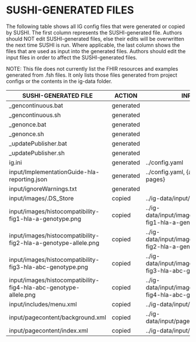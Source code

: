 # SUSHI-GENERATED FILES #

The following table shows all IG config files that were generated or copied by SUSHI.  The first column
represents the SUSHI-generated file. Authors should NOT edit SUSHI-generated files, else their edits will
be overwritten the next time SUSHI is run. Where applicable, the last column shows the files that are used
as input into the generated files. Authors should edit the input files in order to affect the SUSHI-generated
files.

NOTE: This file does not currently list the FHIR resources and examples generated from .fsh files. It only
lists those files generated from project configs or the contents in the ig-data folder.

| SUSHI-GENERATED FILE                                             | ACTION    | INPUT FILE(S)                                                               |
| ---------------------------------------------------------------- | --------- | --------------------------------------------------------------------------- |
| _gencontinuous.bat                                               | generated |                                                                             |
| _gencontinuous.sh                                                | generated |                                                                             |
| _genonce.bat                                                     | generated |                                                                             |
| _genonce.sh                                                      | generated |                                                                             |
| _updatePublisher.bat                                             | generated |                                                                             |
| _updatePublisher.sh                                              | generated |                                                                             |
| ig.ini                                                           | generated | ../config.yaml                                                              |
| input/ImplementationGuide-hla-reporting.json                     | generated | ../config.yaml, {all input resources and pages}                             |
| input/ignoreWarnings.txt                                         | generated |                                                                             |
| input/images/.DS_Store                                           | copied    | ../ig-data/input/images/.DS_Store                                           |
| input/images/histocompatibility-fig1-hla-a-genotype.png          | copied    | ../ig-data/input/images/histocompatibility-fig1-hla-a-genotype.png          |
| input/images/histocompatibility-fig2-hla-a-genotype-allele.png   | copied    | ../ig-data/input/images/histocompatibility-fig2-hla-a-genotype-allele.png   |
| input/images/histocompatibility-fig3-hla-abc-genotype.png        | copied    | ../ig-data/input/images/histocompatibility-fig3-hla-abc-genotype.png        |
| input/images/histocompatibility-fig4-hla-abc-genotype-allele.png | copied    | ../ig-data/input/images/histocompatibility-fig4-hla-abc-genotype-allele.png |
| input/includes/menu.xml                                          | copied    | ../ig-data/input/includes/menu.xml                                          |
| input/pagecontent/background.xml                                 | copied    | ../ig-data/input/pagecontent/background.xml                                 |
| input/pagecontent/index.xml                                      | copied    | ../ig-data/input/pagecontent/index.xml                                      |